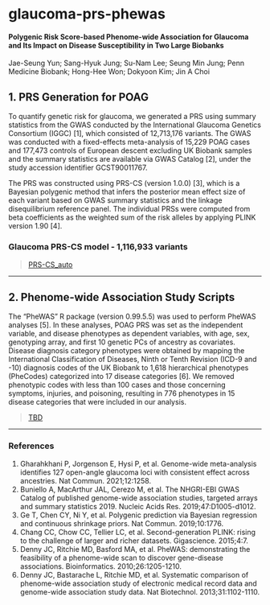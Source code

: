 # glaucoma-prs-phewas
#### Polygenic Risk Score-based Phenome-wide Association for Glaucoma and Its Impact on Disease Susceptibility in Two Large Biobanks
Jae-Seung Yun; Sang-Hyuk Jung; Su-Nam Lee; Seung Min Jung; Penn Medicine Biobank; Hong-Hee Won; Dokyoon Kim; Jin A Choi


## 1. PRS Generation for POAG
To quantify genetic risk for glaucoma, we generated a PRS using summary statistics from the GWAS conducted by the International Glaucoma Genetics Consortium (IGGC) [1], which consisted of 12,713,176 variants. The GWAS was conducted with a fixed-effects meta-analysis of 15,229 POAG cases and 177,473 controls of European descent excluding UK Biobank samples and the summary statistics are available via GWAS Catalog [2],  under the study accession identifier GCST90011767.

The PRS was constructed using PRS-CS (version 1.0.0) [3], which is a Bayesian polygenic method that infers the posterior mean effect size of each variant based on GWAS summary statistics and the linkage disequilibrium reference panel. The individual PRSs were computed from beta coefficients as the weighted sum of the risk alleles by applying PLINK version 1.90 [4].

### Glaucoma PRS-CS model - 1,116,933 variants
> [PRS-CS_auto](https://github.com/dokyoonkimlab/glaucoma-prs-phewas/blob/main/IGGC_glaucoma_PRS-CS_auto.zip)
---

## 2. Phenome-wide Association Study Scripts
The “PheWAS” R package (version 0.99.5.5) was used to perform PheWAS analyses [5]. In these analyses, POAG PRS was set as the independent variable, and disease phenotypes as dependent variables, with age, sex, genotyping array, and first 10 genetic PCs of ancestry as covariates. Disease diagnosis category phenotypes were obtained by mapping the International Classification of Diseases, Ninth or Tenth Revision (ICD-9 and -10) diagnosis codes of the UK Biobank to 1,618 hierarchical phenotypes (PheCodes) categorized into 17 disease categories [6]. We removed phenotypic codes with less than 100 cases and those concerning symptoms, injuries, and poisoning, resulting in 776 phenotypes in 15 disease categories that were included in our analysis.

> [TBD](https://github.com/dokyoonkimlab/glaucoma-prs-phewas/blob/main/prs-model/---_PRSCS_autozip)
---

### References
1. Gharahkhani P, Jorgenson E, Hysi P, et al. Genome-wide meta-analysis identifies 127 open-angle glaucoma loci with consistent effect across ancestries. Nat Commun. 2021;12:1258.
2. Buniello A, MacArthur JAL, Cerezo M, et al. The NHGRI-EBI GWAS Catalog of published genome-wide association studies, targeted arrays and summary statistics 2019. Nucleic Acids Res. 2019;47:D1005-d1012.
3. Ge T, Chen CY, Ni Y, et al. Polygenic prediction via Bayesian regression and continuous shrinkage priors. Nat Commun. 2019;10:1776.
4. Chang CC, Chow CC, Tellier LC, et al. Second-generation PLINK: rising to the challenge of larger and richer datasets. Gigascience. 2015;4:7.
5. Denny JC, Ritchie MD, Basford MA, et al. PheWAS: demonstrating the feasibility of a phenome-wide scan to discover gene-disease associations. Bioinformatics. 2010;26:1205-1210.
6. Denny JC, Bastarache L, Ritchie MD, et al. Systematic comparison of phenome-wide association study of electronic medical record data and genome-wide association study data. Nat Biotechnol. 2013;31:1102-1110.
